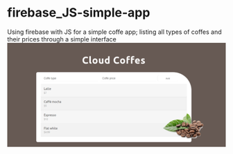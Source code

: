 # firebase_JS-simple-app
Using firebase with JS for a simple coffe app; listing all types of coffes and their prices through a simple interface
![alt text](Screenshot1.png "Product Screenshot")
